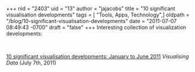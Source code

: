 +++
nid = "2403"
uid = "13"
author = "jajacobs"
title = "10 significant visualisation developments"
tags = [ "Tools, Apps, Technology",]
oldpath = "/blog/10-significant-visualisation-developments"
date = "2011-07-07 08:49:43 -0700"
draft = "false"
+++
Interesting collection of visualization developments:

 

[10 significant visualisation developments: January to June
2011](http://www.visualisingdata.com/index.php/2011/07/10-significant-visualisation-developments-january-to-june-2011/)
*Visualising Data* (July 7th, 2011)
